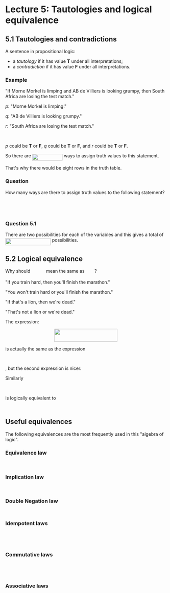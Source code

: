 # Lecture 5: Tautologies and logical equivalence

## 5.1 Tautologies and contradictions

A sentence in propositional logic:

* a _tautology_ if it has value **T** under all interpretations;
* a _contradiction_ if it has value **F** under all interpretations.

### Example

"If Morne Morkel is limping and AB de Villiers is looking grumpy, then South
Africa are losing the test match."

_p_: "Morne Morkel is limping."

_q_: "AB de Villiers is looking grumpy."

_r_: "South Africa are losing the test match."

<p align="center"><img src="https://rawgit.com/dylanpinn/MAT1830/master//lectures/tex/58ea668c2e08d2ed57b3689fa87b83a2.svg?invert_in_darkmode" align=middle width=80.69226pt height=16.438356pt/></p>

_p_ could be **T** or **F**, _q_ could be **T** or **F**, and _r_ could be **T**
or **F**.

So there are <img src="https://rawgit.com/dylanpinn/MAT1830/master//lectures/tex/3250fc6b3ffe5a19821621be77cb8325.svg?invert_in_darkmode" align=middle width=94.97697000000001pt height=21.18732pt/> ways to assign truth values to this
statement.

That's why there would be eight rows in the truth table.

### Question

How many ways are there to assign truth values to the following statement?

<p align="center"><img src="https://rawgit.com/dylanpinn/MAT1830/master//lectures/tex/71a519ce7e771f681cfa583137b773a7.svg?invert_in_darkmode" align=middle width=323.21355pt height=16.438356pt/></p>

<p align="center"><img src="https://rawgit.com/dylanpinn/MAT1830/master//lectures/tex/38fb1a02f4196214db6430a00e492f5d.svg?invert_in_darkmode" align=middle width=159.81685499999998pt height=11.9634735pt/></p>

### Question 5.1

There are two possibilities for each of the variables and this gives a total of <img src="https://rawgit.com/dylanpinn/MAT1830/master//lectures/tex/dad699c3115a5a0d58164c0f910a56e9.svg?invert_in_darkmode" align=middle width=142.372065pt height=21.839399999999983pt/> possibilities.

## 5.2 Logical equivalence

Why should <img src="https://rawgit.com/dylanpinn/MAT1830/master//lectures/tex/2857c19c3ea1f88d3e6309be566b7046.svg?invert_in_darkmode" align=middle width=41.769420000000004pt height=14.155350000000013pt/> mean the same as <img src="https://rawgit.com/dylanpinn/MAT1830/master//lectures/tex/346c404d6b9937eed5e0180470ae431b.svg?invert_in_darkmode" align=middle width=27.157680000000003pt height=14.155350000000013pt/>?

"If you train hard, then you'll finish the marathon."

"You won't train hard or you'll finish the marathon."

"If that's a lion, then we're dead."

"That's not a lion or we're dead."

The expression:

<p align="center"><img src="https://rawgit.com/dylanpinn/MAT1830/master//lectures/tex/05e948bc1ee6b5ba467f4558ed78077f.svg?invert_in_darkmode" align=middle width=198.15675pt height=39.8871pt/></p>

is actually the same as the expression <p align="center"><img src="https://rawgit.com/dylanpinn/MAT1830/master//lectures/tex/911121f44fb86cab5f5ba8e45e25a5d7.svg?invert_in_darkmode" align=middle width=120.662025pt height=16.438356pt/></p>, but
the second expression is nicer.

Similarly <p align="center"><img src="https://rawgit.com/dylanpinn/MAT1830/master//lectures/tex/af57f530016787cb4467a16356be6578.svg?invert_in_darkmode" align=middle width=259.60605pt height=16.438356pt/></p>
is logically equivalent to <p align="center"><img src="https://rawgit.com/dylanpinn/MAT1830/master//lectures/tex/cf9ba349ce9223c81132dd7536d119dc.svg?invert_in_darkmode" align=middle width=18.887055pt height=10.2739725pt/></p>

## Useful equivalences

The following equivalences are the most frequently used in this "algebra of
logic".

### Equivalence law

<p align="center"><img src="https://rawgit.com/dylanpinn/MAT1830/master//lectures/tex/aeb6975cde084274d82842a4e5f691a5.svg?invert_in_darkmode" align=middle width=191.06175pt height=16.438356pt/></p>

### Implication law

<p align="center"><img src="https://rawgit.com/dylanpinn/MAT1830/master//lectures/tex/a1479b48ea1f45f94733d62b0264cff3.svg?invert_in_darkmode" align=middle width=121.894575pt height=16.438356pt/></p>

### Double Negation law

<p align="center"><img src="https://rawgit.com/dylanpinn/MAT1830/master//lectures/tex/24ab40837e08e2315e0d9504feabe51f.svg?invert_in_darkmode" align=middle width=60.376635pt height=10.819611pt/></p>

### Idempotent laws

<p align="center"><img src="https://rawgit.com/dylanpinn/MAT1830/master//lectures/tex/6933bd24f2c4992891eb5b1f7f2b570c.svg?invert_in_darkmode" align=middle width=64.993995pt height=12.3288pt/></p>
<p align="center"><img src="https://rawgit.com/dylanpinn/MAT1830/master//lectures/tex/acb2ef2a0b4f306a6d95ac0f6252d2d5.svg?invert_in_darkmode" align=middle width=64.993995pt height=12.3288pt/></p>

### Commutative laws

<p align="center"><img src="https://rawgit.com/dylanpinn/MAT1830/master//lectures/tex/c6a162e8f636a5b2ef434fe810a1699c.svg?invert_in_darkmode" align=middle width=90.84438pt height=12.3288pt/></p>
<p align="center"><img src="https://rawgit.com/dylanpinn/MAT1830/master//lectures/tex/09b400121795ba111198d4b90bee5a66.svg?invert_in_darkmode" align=middle width=90.84438pt height=12.3288pt/></p>

### Associative laws

<p align="center"><img src="https://rawgit.com/dylanpinn/MAT1830/master//lectures/tex/c5870688cb178c7552f0739380964b76.svg?invert_in_darkmode" align=middle width=168.69105pt height=16.438356pt/></p>
<p align="center"><img src="https://rawgit.com/dylanpinn/MAT1830/master//lectures/tex/e76068caf6d67b264c70b0cea3bea6eb.svg?invert_in_darkmode" align=middle width=168.69105pt height=16.438356pt/></p>
